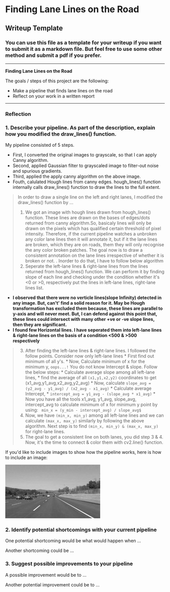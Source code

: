 # **Finding Lane Lines on the Road** 

## Writeup Template

### You can use this file as a template for your writeup if you want to submit it as a markdown file. But feel free to use some other method and submit a pdf if you prefer.

---

**Finding Lane Lines on the Road**

The goals / steps of this project are the following:
* Make a pipeline that finds lane lines on the road
* Reflect on your work in a written report


[//]: # (Image References)

[image1]: ./examples/grayscale.jpg "Grayscale"

---

### Reflection

### 1. Describe your pipeline. As part of the description, explain how you modified the draw_lines() function.

My pipeline consisted of 5 steps. 
* First, I converted the original images to grayscale, so that I can apply Canny algorithm.
* Second, applied Gaussian filter to grayscaled image to filter-out noise and spurious gradients.
* Third, applied the apply canny algorithm on the above image.
* Fouth, calulated Hough lines from canny edges. hough_lines() function internally calls draw_lines() function to draw the       lines to the full extent.
> In order to draw a single line on the left and right lanes, I modified the draw_lines() function by ...
> 1. We got an image with hough lines drawn from hough_lines() function. These lines are drawn on the bases of edges/dots
   returned from canny algorithm.So, basicaly lines will only be drawn on the pixels which has qualified certain threshold
   of pixel intensity. Therefore, if the current pipeline watches a unbroken any color lane lines then it will annotate
   it, but if it the lane lines are broken, which they are on roads, them they will only recognise the any color broken
   patches. The goal now is to draw a consistent annotation on the lane lines irrespective of whether it is broken or not.
   . Inorder to do that, I have to follow below algorithm
> 2. Seperate the left-lane lines & right-lane lines from the lines returned from hough_lines() function. We can perform 
   it by finding slope of each line and checking under the condition whether it's <0 or >0, respectively put the lines
   in left-lane lines, right-lane lines list.
   *  **I observed that there were no verticle lines(slope Infinity) detected in any image. But, can't' find a solid reason           for it.
      May be Hough transformation has excluded them because, these lines are parallel to y-axis and will never meet.
      But, I can defend against this point that, these lines could intersect with many other +ve or -ve slope lines,
      then they are significant.**
   * **I found few Horizontal lines. I have seperated them into left-lane lines & right-lane lines on the basis of a 
      condition <500 & >500 respectively**
> 3. After finding the left-lane lines & right-lane lines. I followed the follow points. Consider now only left-lane lines
    * First find out minimum of all y's.
    * Now, Calculate minimum of x for the minimum y, `oops...!` You do not know Intercept & slope. Follow the below steps:
    * Calculate average slope among all left-lane lines,
        *  find the average of all `(x1,y1,x2,y2)` coordinates to get (x1_avg,y1_avg,x2_avg,y2_avg)
        *  Now, calculate `slope_avg = (y2_avg - y1_avg) / (x2_avg - x1_avg)`
    * Calculate average Intercept,
        *  `intercept_avg = y1_avg - (slope_avg * x1_avg)`
    * Now you have all the tools x1_avg, y1_avg, slope_avg, intercept_avg to calculate minimum of x for minimum y point by           using:
         ` min_x = (y_min - intercept_avg) / slope_avg$`
> 4. Now, we have `(min_x, min_y)` among all left-lane lines and we can calculate `(max_x, max_y)` similarly by following the
   above algorithm.
   Next step is to find `(min_x, min_y) & (max_x, max_y)` for right-lane lines.
> 5. The goal to get a consistent line on both lanes, you did step 3 & 4.
   Now, it's the time to connect & color them with cv2.line() function.

If you'd like to include images to show how the pipeline works, here is how to include an image: 

![alt text][image1]


### 2. Identify potential shortcomings with your current pipeline


One potential shortcoming would be what would happen when ... 

Another shortcoming could be ...


### 3. Suggest possible improvements to your pipeline

A possible improvement would be to ...

Another potential improvement could be to ...
